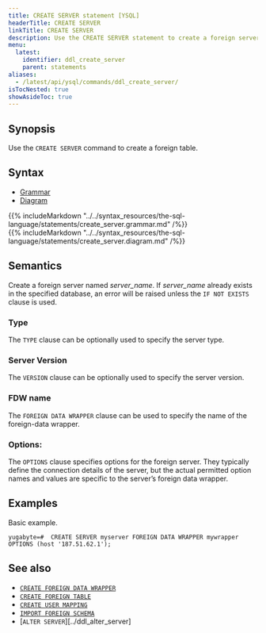 ```yaml
---
title: CREATE SERVER statement [YSQL]
headerTitle: CREATE SERVER
linkTitle: CREATE SERVER
description: Use the CREATE SERVER statement to create a foreign server.
menu:
  latest:
    identifier: ddl_create_server
    parent: statements
aliases:
  - /latest/api/ysql/commands/ddl_create_server/
isTocNested: true
showAsideToc: true
---
```


## Synopsis

Use the `CREATE SERVER` command to create a foreign table. 

## Syntax

<ul class="nav nav-tabs nav-tabs-yb">
  <li >
    <a href="#grammar" class="nav-link active" id="grammar-tab" data-toggle="tab" role="tab" aria-controls="grammar" aria-selected="true">
      <i class="fas fa-file-alt" aria-hidden="true"></i>
      Grammar
    </a>
  </li>
  <li>
    <a href="#diagram" class="nav-link" id="diagram-tab" data-toggle="tab" role="tab" aria-controls="diagram" aria-selected="false">
      <i class="fas fa-project-diagram" aria-hidden="true"></i>
      Diagram
    </a>
  </li>
</ul>

<div class="tab-content">
  <div id="grammar" class="tab-pane fade show active" role="tabpanel" aria-labelledby="grammar-tab">
    {{% includeMarkdown "../../syntax_resources/the-sql-language/statements/create_server.grammar.md" /%}}
  </div>
  <div id="diagram" class="tab-pane fade" role="tabpanel" aria-labelledby="diagram-tab">
    {{% includeMarkdown "../../syntax_resources/the-sql-language/statements/create_server.diagram.md" /%}}
  </div>
</div>

## Semantics

Create a foreign server named *server_name*. If *server_name* already exists in the specified database, an error will be raised unless the `IF NOT EXISTS` clause is used.

### Type
The `TYPE` clause can be optionally used to specify the server type.

### Server Version

The `VERSION` clause can be optionally used to specify the server version.

### FDW name
The `FOREIGN DATA WRAPPER` clause can be used to specify the name of the foreign-data wrapper.

### Options:
The `OPTIONS` clause specifies options for the foreign server. They typically define the connection details of the server, but the actual permitted option names and values are specific to the server’s foreign data wrapper. 


## Examples

Basic example.

```plpgsql
yugabyte=#  CREATE SERVER myserver FOREIGN DATA WRAPPER mywrapper OPTIONS (host '187.51.62.1');
```

## See also

- [`CREATE FOREIGN DATA WRAPPER`](../ddl_create_foreign_data_wrapper)
- [`CREATE FOREIGN TABLE`](../ddl_create_foreign_table)
- [`CREATE USER MAPPING`](../ddl_create_user_mapping)
- [`IMPORT FOREIGN SCHEMA`](../ddl_import_foreign_schema)
- [`ALTER SERVER`][../ddl_alter_server]